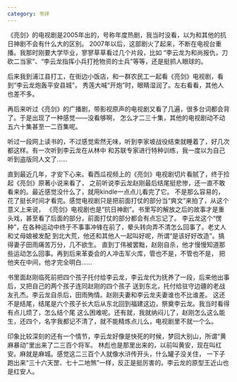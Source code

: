 ```yaml
---
category: 书评
---
```

《亮剑》的电视剧是2005年出的，号称年度热剧，我当时没看，以为和其他的抗日神剧不会有什么大的区别。
2007年以后，这部剧火了起来，不断在电视台重播。我那时刚要大学毕业，寥寥草草看过几个片段，比如
“李云龙为和尚报仇，刀砍二当家”、“李云龙指挥小兵打抢物资的士兵”等等，还是挺抓人眼球的。

后来我到浦江县打工，在街边小饭店，和一群农民工一起看《亮剑》电视剧，看到“李云龙炮轰平安县城”，
秀莲大喊“开炮”时，眼睛湿润了。左右看看，其他人也差不多。

再后来听过《亮剑》的广播剧，带影视原声的电视剧又看了几遍，很多台词都会背了。于是出现了一种感觉——没看够啊，
怎么才二三十集，其他的电视剧动不动五六十集甚至一二百集呢。

听过一段网上读书的，不过感觉索然无味，听到李家坡战役结束就睡着了，好几次都这样。有一次听到李云龙在从林中
和苏联专家进行特种训练，我一度以为自己听到盗版同人文了……

直到最近几年，才安下心来。看西瓜视频上的《亮剑》电视剧切片看腻了，终于捡起《亮剑》原著小说来看了，
之前听说李云龙赵刚最后结尾挺悲惨，还一直不敢看来的。最近感觉没什么了，就用kindle一点点儿看完了它。
不是那么容易的，花了挺长时间才看完。感觉电视剧只是把前面打仗的部分当“爽文”来拍了，从这个意义上来说，
《亮剑》电视剧也是“抗日神剧”。书里写的解放之后的故事才是重头戏，甚至看了后面的部分，前面打仗的部分都会有点忘记了。
李云龙这个“愣种”，在各种运动中终于不事事冲锋在前了，晕头转向弄不清怎么回事了。老丈人和丈母娘被发配
到北大荒，他还和其他人一起叫好呢，所谓“是该好好改造”。搞得妻子田雨痛苦万分，几不欲生。
直到丁伟被罢黜，赵刚自杀，他才慢慢知道那些运动怎么回事。再到后来革委会的人冲击军火库，管也不是，不管也不是，
把他夹在中间，他才完全明白……

书里面赵刚临死前把四个孩子托付给李云龙，李云龙代为抚养了一段，后来他出事后，又把自己的两个孩子连同赵刚的四个孩子
送到东北，托付给驻守边疆的老战友孔杰。李云龙自杀后，田雨殉情。赵刚夫妻和李云龙夫妻谁也不比谁差。
这还不是结尾，结尾是六个孩子长大后从东北回到福建这边，祭奠李云龙。我当时看得有点儿烦了，怎么结个尾
这么困难呢。还有就，我就纳闷儿了，赵刚怎么这么能生，还四个，名字我都记不清了，就不能精炼点儿么，电视剧里不就一个么。

印象比较深刻的还有一个情节，李云龙好像是快死的时候，梦回大别山，所谓“黄麻暴动”里出来了二三百个将军。
林彪也是那里出来的，以前叫黄安，现在叫红安。麻就是麻城。感觉这二三百个人就像水浒传开头，什么罐子没关住，
一下子跑出来“三十六天罡、七十二地煞”一样，反正是挺厉害的。李云龙的原型王近山也是红安人。
